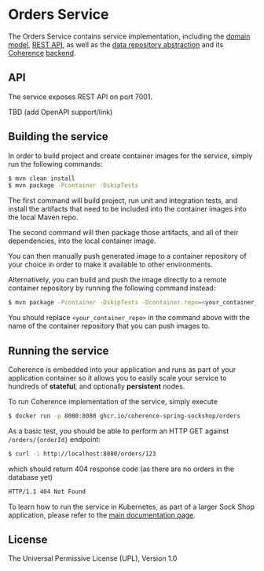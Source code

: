 # Orders Service

The Orders Service contains service implementation, including the
[domain model](src/main/java/com/oracle/coherence/examples/sockshop/spring/orders/Order.java),
[REST API](src/main/java/com/oracle/coherence/examples/sockshop/spring/orders/OrderResource.java), as well as the
[data repository abstraction](src/main/java/com/oracle/coherence/examples/sockshop/spring/orders/OrderRepository.java)
and its [Coherence](https://coherence.java.net/) [backend](src/main/java/com/oracle/coherence/examples/sockshop/spring/orders/CoherenceOrderRepository.java).

## API

The service exposes REST API on port 7001. 

TBD (add OpenAPI support/link)

## Building the service

In order to build project and create container images for the service, simply run the 
following commands:

```bash
$ mvn clean install
$ mvn package -Pcontainer -DskipTests
```

The first command will build project, run unit and integration tests, and install the
artifacts that need to be included into the container images into the local Maven repo.

The second command will then package those artifacts, and all of their dependencies, into
the local container image.

You can then manually push generated image to a container repository of your choice in order
to make it available to other environments.

Alternatively, you can build and push the image directly to a remote container repository by
running the following command instead:

```bash
$ mvn package -Pcontainer -DskipTests -Dcontainer.repo=<your_container_repo> -Djib.goal=build
```

You should replace `<your_container_repo>` in the command above with the name of the 
container repository that you can push images to.

## Running the service

Coherence is embedded into your application and runs as part
of your application container so it allows you to easily scale your service to hundreds of **stateful**,
and optionally **persistent** nodes.

To run Coherence implementation of the service, simply execute

```bash
$ docker run -p 8080:8080 ghcr.io/coherence-spring-sockshop/orders
```

As a basic test, you should be able to perform an HTTP GET against `/orders/{orderId}` endpoint:

```bash
$ curl -i http://localhost:8080/orders/123
```
which should return 404 response code (as there are no orders in the database yet)
```bash
HTTP/1.1 404 Not Found
``` 

To learn how to run the service in Kubernetes, as part of a larger Sock Shop application,
please refer to the [main documentation page](../README.md).

## License
The Universal Permissive License (UPL), Version 1.0
